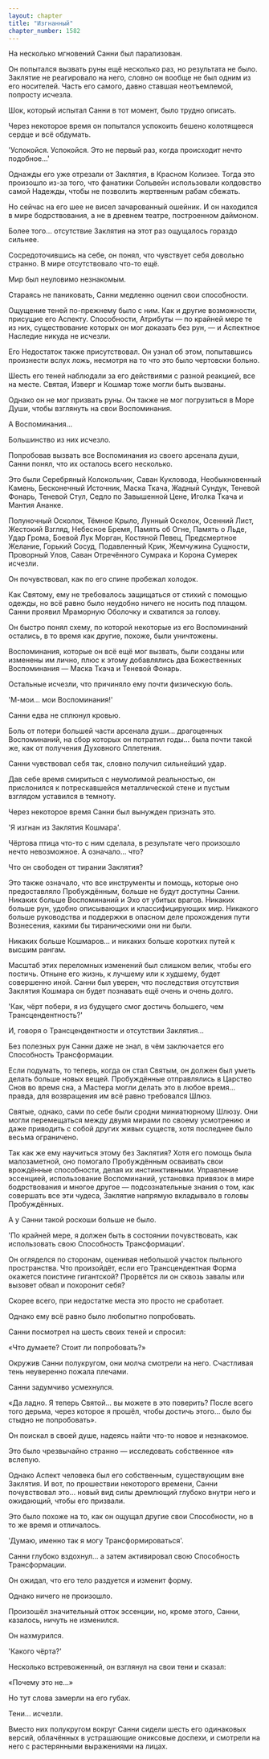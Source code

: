 ```yaml
---
layout: chapter
title: "Изгнанный"
chapter_number: 1582
---
```




На несколько мгновений Санни был парализован.

Он попытался вызвать руны ещё несколько раз, но результата не было. Заклятие не реагировало на него, словно он вообще не был одним из его носителей. Часть его самого, давно ставшая неотъемлемой, попросту исчезла.

Шок, который испытал Санни в тот момент, было трудно описать.

Через некоторое время он попытался успокоить бешено колотящееся сердце и всё обдумать.

'Успокойся. Успокойся. Это не первый раз, когда происходит нечто подобное...'

Однажды его уже отрезали от Заклятия, в Красном Колизее. Тогда это произошло из-за того, что фанатики Сольвейн использовали колдовство самой Надежды, чтобы не позволить жертвенным рабам сбежать.

Но сейчас на его шее не висел зачарованный ошейник. И он находился в мире бодрствования, а не в древнем театре, построенном даймоном.

Более того... отсутствие Заклятия на этот раз ощущалось гораздо сильнее.

Сосредоточившись на себе, он понял, что чувствует себя довольно странно. В мире отсутствовало что-то ещё.

Мир был неуловимо незнакомым.

Стараясь не паниковать, Санни медленно оценил свои способности.

Ощущение теней по-прежнему было с ним. Как и другие возможности, присущие его Аспекту. Способности, Атрибуты — по крайней мере те из них, существование которых он мог доказать без рун, — и Аспектное Наследие никуда не исчезли.

Его Недостаток также присутствовал. Он узнал об этом, попытавшись произнести вслух ложь, несмотря на то что это было чертовски больно.

Шесть его теней наблюдали за его действиями с разной реакцией, все на месте. Святая, Изверг и Кошмар тоже могли быть вызваны.

Однако он не мог призвать руны. Он также не мог погрузиться в Море Души, чтобы взглянуть на свои Воспоминания.

А Воспоминания...

Большинство из них исчезло.

Попробовав вызвать все Воспоминания из своего арсенала души, Санни понял, что их осталось всего несколько.

Это были Серебряный Колокольчик, Саван Кукловода, Необыкновенный Камень, Бесконечный Источник, Маска Ткача, Жадный Сундук, Теневой Фонарь, Теневой Стул, Седло по Завышенной Цене, Иголка Ткача и Мантия Ананке.

Полуночный Осколок, Тёмное Крыло, Лунный Осколок, Осенний Лист, Жестокий Взгляд, Небесное Бремя, Память об Огне, Память о Льде, Удар Грома, Боевой Лук Морган, Костяной Певец, Предсмертное Желание, Горький Сосуд, Подавленный Крик, Жемчужина Сущности, Проворный Улов, Саван Отречённого Сумрака и Корона Сумерек исчезли.

Он почувствовал, как по его спине пробежал холодок.

Как Святому, ему не требовалось защищаться от стихий с помощью одежды, но всё равно было неудобно ничего не носить под плащом. Санни проявил Мраморную Оболочку и схватился за голову.

Он быстро понял схему, по которой некоторые из его Воспоминаний остались, в то время как другие, похоже, были уничтожены.

Воспоминания, которые он всё ещё мог вызвать, были созданы или изменены им лично, плюс к этому добавлялись два Божественных Воспоминания — Маска Ткача и Теневой Фонарь.

Остальные исчезли, что причиняло ему почти физическую боль.

'М-мои... мои Воспоминания!'

Санни едва не сплюнул кровью.

Боль от потери большей части арсенала души... драгоценных Воспоминаний, на сбор которых он потратил годы... была почти такой же, как от получения Духовного Сплетения.

Санни чувствовал себя так, словно получил сильнейший удар.

Дав себе время смириться с неумолимой реальностью, он прислонился к потрескавшейся металлической стене и пустым взглядом уставился в темноту.

Через некоторое время Санни был вынужден признать это.

'Я изгнан из Заклятия Кошмара'.

Чёртова птица что-то с ним сделала, в результате чего произошло нечто невозможное. А означало... что?

Что он свободен от тирании Заклятия?

Это также означало, что все инструменты и помощь, которые оно предоставляло Пробуждённым, больше не будут доступны Санни. Никаких больше Воспоминаний и Эхо от убитых врагов. Никаких больше рун, удобно описывающих и классифицирующих мир. Никакого больше руководства и поддержки в опасном деле прохождения пути Вознесения, какими бы тираническими они ни были.

Никаких больше Кошмаров... и никаких больше коротких путей к высшим рангам.

Масштаб этих переломных изменений был слишком велик, чтобы его постичь. Отныне его жизнь, к лучшему или к худшему, будет совершенно иной. Санни был уверен, что последствия отсутствия Заклятия Кошмара он будет познавать ещё очень и очень долго.

'Как, чёрт побери, я из будущего смог достичь большего, чем Трансцендентность?'

И, говоря о Трансцендентности и отсутствии Заклятия...

Без полезных рун Санни даже не знал, в чём заключается его Способность Трансформации.

Если подумать, то теперь, когда он стал Святым, он должен был уметь делать больше новых вещей. Пробуждённые отправлялись в Царство Снов во время сна, а Мастера могли делать это в любое время... правда, для возвращения им всё равно требовался Шлюз.

Святые, однако, сами по себе были сродни миниатюрному Шлюзу. Они могли перемещаться между двумя мирами по своему усмотрению и даже приводить с собой других живых существ, хотя последнее было весьма ограничено.

Так как же ему научиться этому без Заклятия? Хотя его помощь была малозаметной, оно помогало Пробуждённым осваивать свои врождённые способности, делая их инстинктивными. Управление эссенцией, использование Воспоминаний, установка привязок в мире бодрствования и многое другое — подсознательные знания о том, как совершать все эти чудеса, Заклятие напрямую вкладывало в головы Пробуждённых.

А у Санни такой роскоши больше не было.

'По крайней мере, я должен быть в состоянии почувствовать, как использовать свою Способность Трансформации'.

Он огляделся по сторонам, оценивая небольшой участок пыльного пространства. Что произойдёт, если его Трансцендентная Форма окажется поистине гигантской? Прорвётся ли он сквозь завалы или вызовет обвал и похоронит себя?

Скорее всего, при недостатке места это просто не сработает.

Однако ему всё равно было любопытно попробовать.

Санни посмотрел на шесть своих теней и спросил:

«Что думаете? Стоит ли попробовать?»

Окружив Санни полукругом, они молча смотрели на него. Счастливая тень неуверенно пожала плечами.

Санни задумчиво усмехнулся.

«Да ладно. Я теперь Святой... вы можете в это поверить? После всего того дерьма, через которое я прошёл, чтобы достичь этого... было бы стыдно не попробовать».

Он поискал в своей душе, надеясь найти что-то новое и незнакомое.

Это было чрезвычайно странно — исследовать собственное «я» вслепую.

Однако Аспект человека был его собственным, существующим вне Заклятия. И вот, по прошествии некоторого времени, Санни почувствовал это... новый вид силы дремлющий глубоко внутри него и ожидающий, чтобы его призвали.

Это было похоже на то, как он ощущал другие свои Способности, но в то же время и отличалось.

'Думаю, именно так я могу Трансформироваться'.

Санни глубоко вздохнул... а затем активировал свою Способность Трансформации.

Он ожидал, что его тело раздуется и изменит форму.

Однако ничего не произошло.

Произошёл значительный отток эссенции, но, кроме этого, Санни, казалось, ничуть не изменился.

Он нахмурился.

'Какого чёрта?'

Несколько встревоженный, он взглянул на свои тени и сказал:

«Почему это не...»

Но тут слова замерли на его губах.

Тени... исчезли.

Вместо них полукругом вокруг Санни сидели шесть его одинаковых версий, облачённых в устрашающие ониксовые доспехи, и смотрели на него с растерянными выражениями на лицах.

